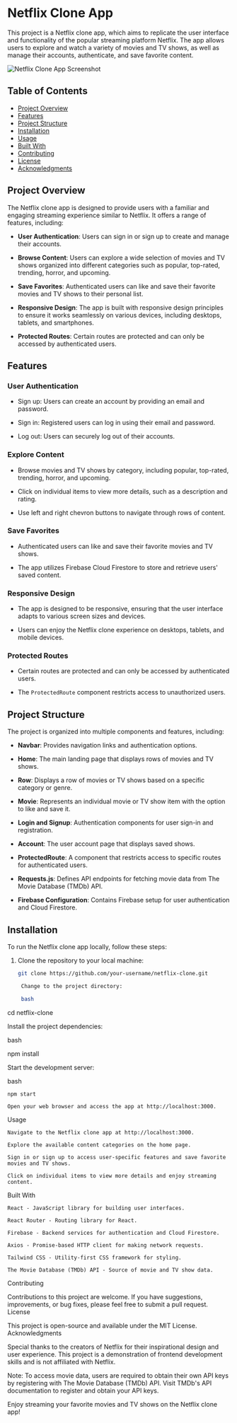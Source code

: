 # Netflix Clone App

This project is a Netflix clone app, which aims to replicate the user interface and functionality of the popular streaming platform Netflix. The app allows users to explore and watch a variety of movies and TV shows, as well as manage their accounts, authenticate, and save favorite content.

![Netflix Clone App Screenshot](https://drive.google.com/file/d/1tbouK45HvUWfUGOyjR4KefheG_HMFeuV/view?usp=sharing)

## Table of Contents

- [Project Overview](#project-overview)
- [Features](#features)
- [Project Structure](#project-structure)
- [Installation](#installation)
- [Usage](#usage)
- [Built With](#built-with)
- [Contributing](#contributing)
- [License](#license)
- [Acknowledgments](#acknowledgments)

## Project Overview

The Netflix clone app is designed to provide users with a familiar and engaging streaming experience similar to Netflix. It offers a range of features, including:

- **User Authentication**: Users can sign in or sign up to create and manage their accounts.

- **Browse Content**: Users can explore a wide selection of movies and TV shows organized into different categories such as popular, top-rated, trending, horror, and upcoming.

- **Save Favorites**: Authenticated users can like and save their favorite movies and TV shows to their personal list.

- **Responsive Design**: The app is built with responsive design principles to ensure it works seamlessly on various devices, including desktops, tablets, and smartphones.

- **Protected Routes**: Certain routes are protected and can only be accessed by authenticated users.

## Features

### User Authentication

- Sign up: Users can create an account by providing an email and password.

- Sign in: Registered users can log in using their email and password.

- Log out: Users can securely log out of their accounts.

### Explore Content

- Browse movies and TV shows by category, including popular, top-rated, trending, horror, and upcoming.

- Click on individual items to view more details, such as a description and rating.

- Use left and right chevron buttons to navigate through rows of content.

### Save Favorites

- Authenticated users can like and save their favorite movies and TV shows.

- The app utilizes Firebase Cloud Firestore to store and retrieve users' saved content.

### Responsive Design

- The app is designed to be responsive, ensuring that the user interface adapts to various screen sizes and devices.

- Users can enjoy the Netflix clone experience on desktops, tablets, and mobile devices.

### Protected Routes

- Certain routes are protected and can only be accessed by authenticated users.

- The `ProtectedRoute` component restricts access to unauthorized users.

## Project Structure

The project is organized into multiple components and features, including:

- **Navbar**: Provides navigation links and authentication options.

- **Home**: The main landing page that displays rows of movies and TV shows.

- **Row**: Displays a row of movies or TV shows based on a specific category or genre.

- **Movie**: Represents an individual movie or TV show item with the option to like and save it.

- **Login and Signup**: Authentication components for user sign-in and registration.

- **Account**: The user account page that displays saved shows.

- **ProtectedRoute**: A component that restricts access to specific routes for authenticated users.

- **Requests.js**: Defines API endpoints for fetching movie data from The Movie Database (TMDb) API.

- **Firebase Configuration**: Contains Firebase setup for user authentication and Cloud Firestore.

## Installation

To run the Netflix clone app locally, follow these steps:

1. Clone the repository to your local machine:

   ```bash
   git clone https://github.com/your-username/netflix-clone.git

    Change to the project directory:

    bash

cd netflix-clone

Install the project dependencies:

bash

npm install

Start the development server:

bash

    npm start

    Open your web browser and access the app at http://localhost:3000.

Usage

    Navigate to the Netflix clone app at http://localhost:3000.

    Explore the available content categories on the home page.

    Sign in or sign up to access user-specific features and save favorite movies and TV shows.

    Click on individual items to view more details and enjoy streaming content.

Built With

    React - JavaScript library for building user interfaces.

    React Router - Routing library for React.

    Firebase - Backend services for authentication and Cloud Firestore.

    Axios - Promise-based HTTP client for making network requests.

    Tailwind CSS - Utility-first CSS framework for styling.

    The Movie Database (TMDb) API - Source of movie and TV show data.

Contributing

Contributions to this project are welcome. If you have suggestions, improvements, or bug fixes, please feel free to submit a pull request.
License

This project is open-source and available under the MIT License.
Acknowledgments

Special thanks to the creators of Netflix for their inspirational design and user experience. This project is a demonstration of frontend development skills and is not affiliated with Netflix.

Note: To access movie data, users are required to obtain their own API keys by registering with The Movie Database (TMDb) API. Visit TMDb's API documentation to register and obtain your API keys.

Enjoy streaming your favorite movies and TV shows on the Netflix clone app!
